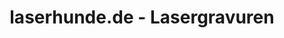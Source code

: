 ---
title: "laserhunde.de - Lasergravuren"
url: /allendorf-eder/laserhunde-de-lasergravuren/
shop: Andenken
---